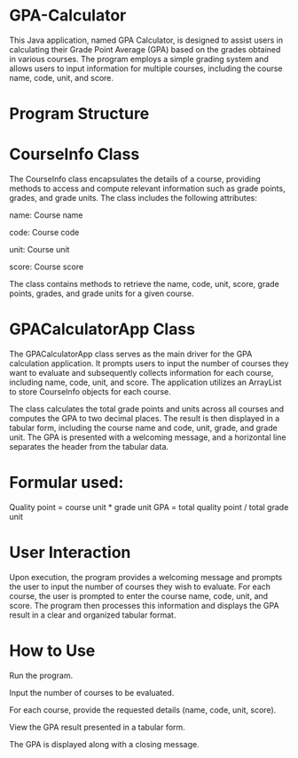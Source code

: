 # GPA-Calculator
This Java application, named GPA Calculator, is designed to assist users in calculating their Grade Point Average (GPA) based on the grades obtained in various courses. The program employs a simple grading system and allows users to input information for multiple courses, including the course name, code, unit, and score.

# Program Structure
# CourseInfo Class
The CourseInfo class encapsulates the details of a course, providing methods to access and compute relevant information such as grade points, grades, and grade units. The class includes the following attributes:

name: Course name

code: Course code

unit: Course unit

score: Course score


The class contains methods to retrieve the name, code, unit, score, grade points, grades, and grade units for a given course.

# GPACalculatorApp Class
The GPACalculatorApp class serves as the main driver for the GPA calculation application. It prompts users to input the number of courses they want to evaluate and subsequently collects information for each course, including name, code, unit, and score. The application utilizes an ArrayList to store CourseInfo objects for each course.

The class calculates the total grade points and units across all courses and computes the GPA to two decimal places. The result is then displayed in a tabular form, including the course name and code, unit, grade, and grade unit. The GPA is presented with a welcoming message, and a horizontal line separates the header from the tabular data.

# Formular used:
Quality point = course unit * grade unit GPA = total quality point / total grade unit

# User Interaction
Upon execution, the program provides a welcoming message and prompts the user to input the number of courses they wish to evaluate. For each course, the user is prompted to enter the course name, code, unit, and score. The program then processes this information and displays the GPA result in a clear and organized tabular format.

# How to Use
Run the program.

Input the number of courses to be evaluated.

For each course, provide the requested details (name, code, unit, score).

View the GPA result presented in a tabular form.

The GPA is displayed along with a closing message.
